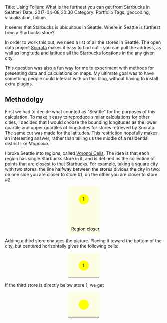 Title: Using Folium: What is the furthest you can get from Starbucks in Seattle?
Date: 2017-04-08 20:30
Category: Portfolio
Tags: geocoding, visualization, folium

It seems that Starbucks is ubiquitous in Seattle. Where in Seattle is furthest from a Starbucks store?

 In order to work this out, we need a list of all the stores in Seattle. The open data project [Socrata](https://opendata.socrata.com/) makes it easy to find out - you can pull the address, as well as longitude and latitude  all the Starbucks locations in the any given city.

This question was also a fun way for me to experiment with methods for presenting data and calculations on maps. My ultimate goal was to have something people could interact with on this blog, without having to install extra plugins.

## Methodolgy

First we had to decide what counted as "Seattle" for the purposes of this calculation. To make it easy to reproduce similar calculations for other cities, I decided that I would choose the bounding longitudes as the lower quartile and upper quartiles of longitudes for stores retrieved by Socrata. The same cut was made for the latitudes. This restriction hopefully makes an interesting answer, rather than telling us the middle of a residential district like *Magnolia*.

I broke Seattle into regions, called [Voronoi Cells](https://en.wikipedia.org/wiki/Voronoi_diagram). The idea is that each region has single Starbucks store in it, and is defined as the collection of points that are closest to that Starbucks. For example, taking a square city with two stores, the line halfway between the stores divides the city in two: on one side you are closer to store #1, on the other you are closer to store #2.

<div class="veronoi" style="width:20%;margin-left:auto;margin-right:auto">
<svg>
<rect x ="0" y="0" width="125" height="200"
      style="fill:yellow;fill-opacity:0.1;stroke-opacity:0.9"/>
<rect x ="125" y="0" width="125" height="200"
      style="fill:blue;fill-opacity:0.1;stroke-opacity:0.9"/>
<circle cx="50" cy="40" r="15" stroke="yellow" stroke-width="2"
        fill="yellow" />
<circle cx = "200" cy = "40" r="15"
        stroke="green" stroke-width ="2" fill="cyan" />
<line x1="125" y1="0" x2="125" y2="200"
      style="stroke:rgb(0,0,0);stroke-width:2" />
<text x="46" y="45">1</text>
<text x="195" y="45">2</text>
<text x="10" y="140">Region closer to 1</text>
<text x="130" y="140">Region closer to 2</text>
</svg>
</div>

Adding a third store changes the picture. Placing it toward the bottom of the city, but centered horizontally gives the following cells:


<div class="veronoi" style="width:20%;margin-left:auto;margin-right:auto">
  <svg width="250" height="200">
  <rect x ="0" y="0" width="125" height="80" style="fill:yellow;fill-opacity:0.1;stroke-opacity:0.9"/>
  <rect x ="125" y="0" width="125" height="80" style="fill:blue;fill-opacity:0.1;stroke-opacity:0.9"/>
  <rect x="0" y="80" width="250" height ="120" style="fill:green;fill-opacity:0.1;stroke-opacity:0.9"/>
  <circle cx="50" cy="40" r="15" stroke="yellow" stroke-width="2" fill="yellow" />
  <circle cx = "200" cy = "40" r="15" stroke="green" stroke-width ="2" fill="cyan"></circle>
  <circle cx = "125" cy = "120" r="15" stroke="green" stroke-width ="2" fill="green" />
   <line x1="125" y1="0" x2="125" y2="80" style="stroke:rgb(0,0,0);stroke-width:2" />
   <line x1="0" y1="80" x2="250" y2="80" style="stroke:rgb(0,0,0);stroke-width:2" />
   <text x="46" y="45">1</text>
   <text x="195" y="45">2</text>
   <text x="121" y="125">3</text>
</svg>
</div>

If the third store is directly below store 1, we get

<div class="veronoi" style="width:20%;margin-left:auto;margin-right:auto">
  <svg width="250" height="200">
  <rect x ="0" y="0" width="125" height="80" style="fill:yellow;fill-opacity:0.1;stroke-opacity:0.9"/>
   <polygon points="250,0 125,0 125,80 189,200 250,200" style="fill:blue;fill-opacity:0.1;" />
   <polygon points="0,80 125,80 189,200 0,200"
   style="fill:green;fill-opacity:0.1;stroke-opacity:0.9"/>
  <circle cx="50" cy="40" r="15" stroke="yellow" stroke-width="2" fill="yellow" />
  <circle cx = "200" cy = "40" r="15" stroke="green" stroke-width ="2" fill="cyan" />
  <circle cx = "50" cy = "120" r="15" stroke="green" stroke-width ="2" fill="green" />
   <line x1="125" y1="0" x2="125" y2="80" style="stroke:rgb(0,0,0);stroke-width:2" />
   <line x1="0" y1="80" x2="125" y2="80" style="stroke:rgb(0,0,0);stroke-width:2" />
   <!--
   midpoint between 1 and 2:
   [ (200,40) + (50,120)]/2 = (125,80)
   Gradient of line joining them:
   Dy/Dx = (120-40)/(50-200) = -80/150
   Gradient of normal
   150/80 = 15/8 = 1.875

   Eqn of line:
   y - 80 = (150/80)(x - 125)
   -->
   <line x1="125" y1="80" x2="189" y2="200" style="stroke:rgb(0,0,0);stroke-width:2" />
   <text x="46" y="45">1</text>
   <text x="195" y="45">2</text>
   <text x="45" y="125">3</text>
</svg>
</div>

The location furthest from a Starbucks has to either by an intersection point between the regions (the examples with three stores have one intersection point, the example with two stores has none), or a point on the boundary of the city. I was able to use `scipy.spatial.Voronoi` to calculate the Voronoi cells and get a list of intersection points, rather than trying to do it by hand. It was useful practice to annotate the maps with the cells as well.

## The map

Here is the final map produced. You can highlight the Voronoi cells by mousing over them to get an idea of how large an area each store "controls". You can also bring up information about the stores by clicking on them.

<div style="width:10%;float:left;"></div>
<div style="width:80%;margin-left: auto; margin-right:auto;">
<iframe width="100%" height="600" src="furthest_starbucks.html" frameborder="0" align="center" allowfullscreen></iframe>
</div>

We find that the furthest we can get from Starbucks in Seattle is the corner of Meridian Avenue North with North 36th street (a few streets north of Gas Works Park), shown as an orange dot. The bounding box is also shown in orange.

## Folium compared to other packages

There are many ways to plot data on top of maps with Python. Here are a few I considered before using folium:

#### Basemap (part of matplotlib)

This is a great way to create attractive graphs in Python. There are lots of tutorials, and the package is well documented. The disadvantages are that basemap expects you to obtain and manage shapefiles, and the output are static images (like the plots in matplotlib). This is easy to work with in an interactive environment, but makes it difficult to just the results of your work to someone else.

Tutorials for basemap:

1. [Creating attractive informative maps visualizations in Python with Basemap](http://www.datadependence.com/2016/06/creating-map-visualisations-in-python/)
2. [So you'd like to make a map using (basemap) python](http://sensitivecities.com/so-youd-like-to-make-a-map-using-python-EN.html#.WOncl1KZOgQ)


#### Plot.ly

This was one of the slickest options I considered. To use it, you need to create an account (free trials are offered), and it seemed difficult to embed directly on a static site. These considerations led me to dismiss `Plot.ly` fairly early, although it looks like a good option if you don't mind paying for an account.

#### Bokeh

Bokeh is a collection of plots that uses the __grammar of graphics__ to build up plots. The plots are interactive on the development machine, and you can setup your server to run Bokeh plots to allow other people to interact with your plots online. When working with static pages on a server designed to serve static pages, I would have to either embed or link to an external Bokeh plot. If I was running this off my own server, using Bokeh would certainly be viable.

#### Folium

Folium seems to be the extension of the now defunct __Vincent__ package for python. Folium makes maps that use __Leaflet.js__ to remain interactive, so you can save the output to HTML. Anyone with a browser can open the HTML (or visit it on your blog) and still pan, zoom, and have the interactive mouse-overs and tool tips still function.

The downside to folium is that there are a [lot](http://www.digital-geography.com/python-and-webmaps-folium/#.WOnulFKZOgT) [of](https://greek0.net/blog/2016/01/27/plotting_maps_with_folium/) [great](https://blog.dominodatalab.com/creating-interactive-crime-maps-with-folium/) [tutorials](https://ocefpaf.github.io/python4oceanographers/blog/2015/12/14/geopandas_folium/) ..... for version 0.2.0. The current version, 0.3.0, introduced a lot of reorganization and the documentation is lagging. All of the tutorials have commands that break in version 0.3.0. For example, in 0.2.0 the command to create a dot on the map was `folium.Map.circle_marker`, while in 0.3.0 it is `folium.CircleMarker`. The documentation is improving, and GitHub has a collection of 0.3.0 [examples](https://github.com/python-visualization/folium/tree/master/examples).

Once written, the code is very readable, and there is great integration with Open Street Maps, so you don't have to keep your own shape files on hand. One of the goals of this project was to be able to refer back to it as an example of how to use folium 0.3.0!

#### Geoplotlib and Kartograph.py

I only found out about these package once I had completed the project.

It looks like geoplotlib only produces static maps, similar to Basemap, but seems like it is very expressive and able to do a lot without much code. It is also integrated with GeoPandas.

Kartograph is designed to produce maps in python that are then coverted into SVG elements with embedded javascript, to enable the maps to be shared with anyone with a browser.

I will experiment with both of these in a future blog post.


### Useful links

* [The github page](https://github.com/kiwidamien/StarbucksVeronoi) for this project, or use a direct link to the [Python notebook](https://github.com/kiwidamien/StarbucksVeronoi/blob/master/TidyStarbuckSeattle.ipynb). You can experiment with your own choice of city.

* [Socrata list of Starbucks Stores](https://opendata.socrata.com/Business/All-Starbucks-Locations-in-the-World/xy4y-c4mk)

*  [Folium 0.3.0 example repository](https://github.com/python-visualization/folium/tree/master/examples)

* [Geoplotlib](https://github.com/andrea-cuttone/geoplotlib) and [Kartograph](http://kartograph.org) projects.
